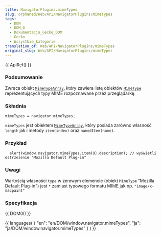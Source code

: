 ```yaml
---
title: NavigatorPlugins.mimeTypes
slug: orphaned/Web/API/NavigatorPlugins/mimeTypes
tags:
  - DOM
  - DOM_0
  - Dokumentacja_Gecko_DOM
  - Gecko
  - Wszystkie_kategorie
translation_of: Web/API/NavigatorPlugins/mimeTypes
original_slug: Web/API/NavigatorPlugins/mimeTypes
---
```

{{ ApiRef() }}

### Podsumowanie

Zwraca obiekt [`MimeTypeArray`](http://www.xulplanet.com/references/objref/MimeTypeArray.html), który zawiera listę obiektów [`MimeType`](http://www.xulplanet.com/references/objref/MimeType.html) reprezentujących typy MIME rozpoznawane przez przeglądarkę.

### Składnia

    mimeTypes = navigator.mimeTypes;

`mimeTypes` jest obiektem [`MimeTypeArray`](http://www.xulplanet.com/references/objref/MimeTypeArray.html), który posiada zarówno własność `length` jak i metody `item(index)` oraz `namedItem(name)`.

### Przykład

      alert(window.navigator.mimeTypes.item(0).description); // wyświetli ostrzeżenie "Mozilla Default Plug-in"

### Uwagi

Wartością własności `type` w zerowym elemencie (obiekt `MimeType` "Mozilla Default Plug-in") jest `*` zamiast typowego formatu MIME jak np. `"image/x-macpaint"`

### Specyfikacja

{{ DOM0() }}



{{ languages( { "en": "en/DOM/window\.navigator.mimeTypes", "ja": "ja/DOM/window\.navigator.mimeTypes" } ) }}
